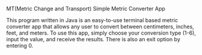 MT(Metric Change and Transport)
Simple Metric Converter App


This program written in Java is an easy-to-use terminal based metric converter app that allows any user
to convert between centimeters, inches, feet, and meters. To use this app, simply choose your conversion type (1-6),
input the value, and receive the results. There is also an exit option by entering 0.
